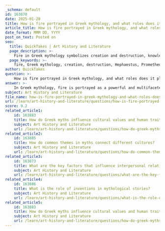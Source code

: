 ```yaml
---
_schema: default
id: 163878
date: 2025-01-28
title: How is fire portrayed in Greek mythology, and what roles does it play?
article_title: How is fire portrayed in Greek mythology, and what roles does it play?
date_format: MMM DD, YYYY
post_on_text: Posted on
seo:
  title: QuickTakes | Art History and Literature
  page_description: >-
    Fire in Greek mythology symbolizes creation and destruction, knowledge and purification, representing key cultural values and beliefs through the stories of gods like Hephaestus and Prometheus.
  page_keywords: >-
    fire, Greek mythology, creation, destruction, Hephaestus, Prometheus, knowledge, purification, Hestia, hearth, symbolism, duality, ancient Greece
author: QuickTakes
question: >-
    How is fire portrayed in Greek mythology, and what roles does it play?
answer: >-
    In Greek mythology, fire is portrayed as a powerful and multifaceted symbol, embodying various themes such as creation, destruction, knowledge, and purification. Its significance is deeply woven into the narratives surrounding key figures and myths, reflecting the beliefs and values of ancient Greek culture.\n\n### Key Roles of Fire in Greek Mythology:\n\n1. **Creation and Transformation**:\n   - Fire is often associated with the transformative processes of creation. Hephaestus, the god of fire and craftsmanship, utilizes fire in his forge to transform raw materials into exquisite works of art and functional tools. This highlights the dual nature of fire as a source of creativity and craftsmanship, where heat and skill combine to produce something new and valuable.\n\n2. **Destruction and Danger**:\n   - While fire can create, it also has the capacity to destroy. Myths often depict fire as a force of chaos and danger, capable of consuming everything in its path. This duality emphasizes the respect and fear that ancient Greeks had for fire, recognizing its potential for both good and harm.\n\n3. **Symbol of Knowledge**:\n   - The myth of Prometheus illustrates fire as a symbol of knowledge and enlightenment. Prometheus, a Titan, defies Zeus by stealing fire from the gods and giving it to humanity. This act not only represents the gift of technology and civilization but also the pursuit of knowledge, which can lead to both progress and suffering.\n\n4. **Purification**:\n   - Fire is also seen as a purifying force. In various rituals and practices, fire is used to cleanse and sanctify spaces, objects, and individuals. This aspect of fire underscores its role in spiritual and communal life, where it symbolizes renewal and the removal of impurities.\n\n5. **Hearth and Unity**:\n   - The hearth fire, associated with Hestia, the goddess of the hearth, symbolizes unity and domesticity. The hearth was central to family life in ancient Greece, representing warmth, safety, and the gathering of family members. Hestia's fire was a sacred flame that needed to be kept alive, signifying the importance of home and community.\n\n### Conclusion:\nOverall, fire in Greek mythology serves as a complex symbol that encapsulates the dualities of creation and destruction, knowledge and ignorance, and unity and chaos. Its portrayal in various myths reflects the ancient Greeks' understanding of the natural world and their cultural values, making it a significant element in their mythology.
subject: Art History and Literature
file_name: how-is-fire-portrayed-in-greek-mythology-and-what-roles-does-it-play.md
url: /learn/art-history-and-literature/questions/how-is-fire-portrayed-in-greek-mythology-and-what-roles-does-it-play
score: 9.2
related_article1:
    id: 163883
    title: How do Greek myths influence cultural values and human traits?
    subject: Art History and Literature
    url: /learn/art-history-and-literature/questions/how-do-greek-myths-influence-cultural-values-and-human-traits
related_article2:
    id: 163885
    title: How do common themes in myths connect different cultures?
    subject: Art History and Literature
    url: /learn/art-history-and-literature/questions/how-do-common-themes-in-myths-connect-different-cultures
related_article3:
    id: 163873
    title: What are the key factors that influence interpersonal relationships among Greek gods?
    subject: Art History and Literature
    url: /learn/art-history-and-literature/questions/what-are-the-key-factors-that-influence-interpersonal-relationships-among-greek-gods
related_article4:
    id: 163886
    title: What is the role of inventions in mythological stories?
    subject: Art History and Literature
    url: /learn/art-history-and-literature/questions/what-is-the-role-of-inventions-in-mythological-stories
related_article5:
    id: 163883
    title: How do Greek myths influence cultural values and human traits?
    subject: Art History and Literature
    url: /learn/art-history-and-literature/questions/how-do-greek-myths-influence-cultural-values-and-human-traits
---
```


&nbsp;